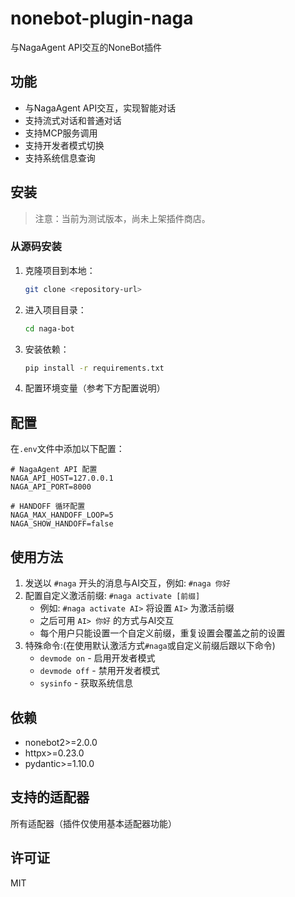 # nonebot-plugin-naga

与NagaAgent API交互的NoneBot插件

## 功能

- 与NagaAgent API交互，实现智能对话
- 支持流式对话和普通对话
- 支持MCP服务调用
- 支持开发者模式切换
- 支持系统信息查询

## 安装

> 注意：当前为测试版本，尚未上架插件商店。

### 从源码安装

1. 克隆项目到本地：
   ```bash
   git clone <repository-url>
   ```

2. 进入项目目录：
   ```bash
   cd naga-bot
   ```

3. 安装依赖：
   ```bash
   pip install -r requirements.txt
   ```

4. 配置环境变量（参考下方配置说明）

## 配置

在`.env`文件中添加以下配置：

```env
# NagaAgent API 配置
NAGA_API_HOST=127.0.0.1
NAGA_API_PORT=8000

# HANDOFF 循环配置
NAGA_MAX_HANDOFF_LOOP=5
NAGA_SHOW_HANDOFF=false
```

## 使用方法

1. 发送以 `#naga` 开头的消息与AI交互，例如: `#naga 你好`
2. 配置自定义激活前缀: `#naga activate [前缀]`
   - 例如: `#naga activate AI>` 将设置 `AI>` 为激活前缀
   - 之后可用 `AI> 你好` 的方式与AI交互
   - 每个用户只能设置一个自定义前缀，重复设置会覆盖之前的设置
3. 特殊命令:(在使用默认激活方式`#naga`或自定义前缀后跟以下命令)
   - `devmode on` - 启用开发者模式
   - `devmode off` - 禁用开发者模式
   - `sysinfo` - 获取系统信息

## 依赖

- nonebot2>=2.0.0
- httpx>=0.23.0
- pydantic>=1.10.0

## 支持的适配器

所有适配器（插件仅使用基本适配器功能）

## 许可证

MIT